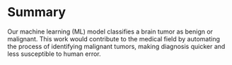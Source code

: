 # Summary

Our machine learning (ML) model classifies a brain tumor as benign or malignant. This work would contribute to the medical field by automating the process of identifying malignant tumors, making diagnosis quicker and less susceptible to human error.
